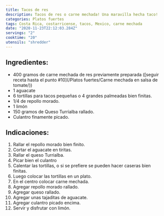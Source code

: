 ```yaml
---
title: Tacos de res
description: Tacos de res o carne mechada! Una maravilla hecha taco!
categories: Platos fuertes
tags: Costa Rica, costarricense, tacos, Mexico, carne mechada
date: "2020-11-23T22:12:03.284Z"
servings: "2"
cooktime: "20"
utensils: "shredder"
---
```


## Ingredientes:

- 400 gramos de carne mechada de res previamente preparada ([seguir receta hasta el punto #10](/Platos fuertes/Carne mechada en salsa de tomate/))
- 1 aguacate
- 6 tortillas para tacos pequeñas o 4 grandes palmeadas bien finitas.
- 1/4 de repollo morado.
- 1 limón
- 150 gramos de Queso Turrialba rallado.
- Culantro finamente picado.

## Indicaciones:

1. Rallar el repollo morado bien finito.
2. Cortar el aguacate en tiritas.
3. Rallar el queso Turrialba.
4. Picar bien el culantro
5. Calentar las tortillas, o si se prefiere se pueden hacer caseras bien finitas.
6. Luego colocar las tortillas en un plato.
7. En el centro colocar carne mechada.
8. Agregar repollo morado rallado.
9. Agregar queso rallado.
10. Agregar unas tajaditas de aguacate.
11. Agregar culantro picado encima.
12. Servir y disfrutar con limón.